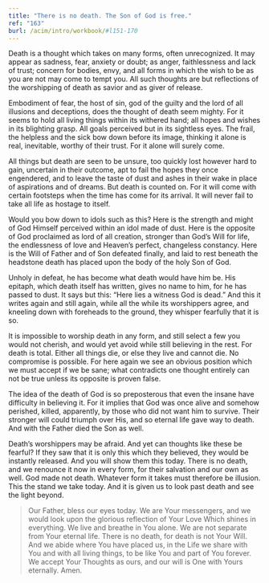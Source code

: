 ```yaml
---
title: "There is no death. The Son of God is free."
ref: "163"
burl: /acim/intro/workbook/#l151-170
---
```


Death is a thought which takes on many forms, often unrecognized. It may
appear as sadness, fear, anxiety or doubt; as anger, faithlessness and
lack of trust; concern for bodies, envy, and all forms in which the wish
to be as you are not may come to tempt you. All such thoughts are but
reflections of the worshipping of death as savior and as giver of
release.

Embodiment of fear, the host of sin, god of the guilty and the lord of
all illusions and deceptions, does the thought of death seem mighty. For
it seems to hold all living things within its withered hand; all hopes
and wishes in its blighting grasp. All goals perceived but in its
sightless eyes. The frail, the helpless and the sick bow down before its
image, thinking it alone is real, inevitable, worthy of their trust. For
it alone will surely come.

All things but death are seen to be unsure, too quickly lost however
hard to gain, uncertain in their outcome, apt to fail the hopes they
once engendered, and to leave the taste of dust and ashes in their wake
in place of aspirations and of dreams. But death is counted on. For it
will come with certain footsteps when the time has come for its arrival.
It will never fail to take all life as hostage to itself.

Would you bow down to idols such as this? Here is the strength and might
of God Himself perceived within an idol made of dust. Here is the
opposite of God proclaimed as lord of all creation, stronger than God’s
Will for life, the endlessness of love and Heaven’s perfect, changeless
constancy. Here is the Will of Father and of Son defeated finally, and
laid to rest beneath the headstone death has placed upon the body of the
holy Son of God.

Unholy in defeat, he has become what death would have him be. His
epitaph, which death itself has written, gives no name to him, for he
has passed to dust. It says but this: “Here lies a witness God is dead.”
And this it writes again and still again, while all the while its
worshippers agree, and kneeling down with foreheads to the ground, they
whisper fearfully that it is so.

It is impossible to worship death in any form, and still select a
few you would not cherish, and would yet avoid while still believing in
the rest. For death is total. Either all things die, or else they live
and cannot die. No compromise is possible. For here again we see an
obvious position which we must accept if we be sane; what contradicts
one thought entirely can not be true unless its opposite is proven
false.

The idea of the death of God is so preposterous that even the insane
have difficulty in believing it. For it implies that God was once alive
and somehow perished, killed, apparently, by those who did not want him
to survive. Their stronger will could triumph over His, and so eternal
life gave way to death. And with the Father died the Son as well.

Death’s worshippers may be afraid. And yet can thoughts like these be
fearful? If they saw that it is only this which they believed, they
would be instantly released. And you will show them this today. There is
no death, and we renounce it now in every form, for their salvation and
our own as well. God made not death. Whatever form it takes must
therefore be illusion. This the stand we take today. And it is given us
to look past death and see the light beyond.

> Our Father, bless our eyes today. We are Your messengers, and we would
> look upon the glorious reflection of Your Love Which shines in
> everything. We live and breathe in You alone. We are not separate from
> Your eternal life. There is no death, for death is not Your Will. And we
> abide where You have placed us, in the Life we share with You and with
> all living things, to be like You and part of You forever. We accept
> Your Thoughts as ours, and our will is One with Yours eternally. Amen.

